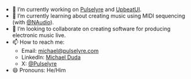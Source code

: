 - 🔭 I’m currently working on [Pulselyre](https://www.pulselyre.com/) and [UpbeatUI](https://github.com/Pulselyre/UpbeatUI).
- 🌱 I’m currently learning about creating music using MIDI sequencing (with [@NAudio](https://github.com/naudio/NAudio)).
- 👯 I’m looking to collaborate on creating software for producing electronic music live.
- 📫 How to reach me:
  - Email: [michael@pulselyre.com](mailto:michael@pulselyre.com)
  - LinkedIn: [Michael Duda](https://www.linkedin.com/in/michaelpduda/)
  - X: [@Pulselyre](https://twitter.com/pulselyre)
- 😄 Pronouns: He/Him
<!--
- 🤔 I’m looking for help with ...
- 💬 Ask me about ...
- ⚡ Fun fact: ...
-->
